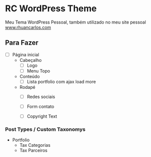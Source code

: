 # RC WordPress Theme

Meu Tema WordPress Pessoal, também utilizado no meu site pessoal <a href="http://www.rhuancarlos.com" target="_blank">www.rhuancarlos.com</a>

## Para Fazer

+ [ ] Página inicial
    + Cabeçalho
        * [ ] Logo
        * [ ] Menu Topo
    + Conteúdo
        + [ ] Lista portfolio com ajax load more 
    + Rodapé
        + [ ] Redes sociais
        + [ ] Form contato
        + [ ] Copyright Text


### Post Types / Custom Taxonomys

+ Portfolio
    + Tax Categorias
    + Tax Parceiros